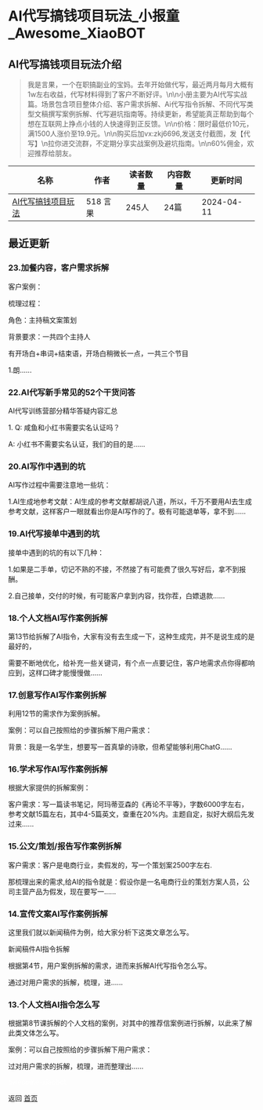 # AI代写搞钱项目玩法_小报童_Awesome_XiaoBOT

## AI代写搞钱项目玩法介绍
> 我是言果，一个在职搞副业的宝妈。去年开始做代写，最近两月每月大概有1w左右收益，代写材料得到了客户不断好评。\n\n小册主要为AI代写实战篇。场景包含项目整体介绍、客户需求拆解、Ai代写指令拆解、不同代写类型文稿撰写案例拆解、代写避坑指南等。持续更新，希望能真正帮助到每个想在互联网上挣点小钱的人快速得到正反馈。\n\n价格：限时最低价10元，满1500人涨价至19.9元。\n\n购买后加vx:zkj6696,发送支付截图，发【代写】\n拉你进交流群，不定期分享实战案例及避坑指南。\n\n60%佣金，欢迎推荐给朋友。  
  


|名称|作者|读者数量|内容数量|更新时间|
|---|---|---|---|---|
|[AI代写搞钱项目玩法](https://xiaobot.net/p/zkj6696?refer=9c3f1c95-a052-465a-9902-f6d75080262a)|518 言果|245人|24篇|2024-04-11|

## 最近更新
### 23.加餐内容，客户需求拆解

客户案例：

梳理过程：

角色：主持稿文案策划

背景要求：一共四个主持人

有开场白+串词+结束语，开场白稍微长一点，一共三个节目

1.朗......

### 22.AI代写新手常见的52个干货问答

AI代写训练营部分精华答疑内容汇总





1\. Q: 咸鱼和小红书需要实名认证吗？

A: 小红书不需要实名认证，我们的目的是......

### 20.AI写作中遇到的坑

AI写作过程中需要注意地一些坑：

1.AI生成地参考文献：AI生成的参考文献都胡说八道，所以，千万不要用AI去生成参考文献，这样客户一眼就看出你是AI写作的了。极有可能退单等，拿不到......

### 19.AI代写接单中遇到的坑

接单中遇到的坑的有以下几种：

1.如果是二手单，切记不熟的不接，不然接了有可能费了很久写好后，拿不到报酬。

2.自己接单，交付的时候，有可能客户拿到内容，找你茬，白嫖退款......

### 18.个人文档AI写作案例拆解

第13节给拆解了AI指令，大家有没有去生成一下，这种生成完，并不是说生成的是最好的，

需要不断地优化，给补充一些关键词，有个点一点要记住，客户地需求点你得都响应到，这样口碑才能慢慢做......

### 17.创意写作AI写作案例拆解

利用12节的需求作为案例拆解。

案例：可以自己按照给的步骤拆解下用户需求：

背景：我是一名学生，想要写一首真挚的诗歌，但希望能够利用ChatG......

### 16.学术写作AI写作案例拆解

根据大家提供的拆解案例：

客户需求：写一篇读书笔记，阿玛蒂亚森的《再论不平等》，字数6000字左右，参考文献15篇左右，其中4-5篇英文，查重在20%内。主题自定，拟好大纲后先发过来......

### 15.公文/策划/报告写作案例拆解

客户需求：客户是电商行业，卖假发的，写一个策划案2500字左右.

那梳理出来的需求,给AI的指令就是：假设你是一名电商行业的策划方案人员，公司主营产品为假发，现在要写一......

### 14.宣传文案AI写作案例拆解

这里我们就以新闻稿件为例，给大家分析下这类文章怎么写。

新闻稿件AI指令拆解

根据第4节，用户案例拆解的需求，进而来拆解AI代写指令怎么写。

通过对用户需求的拆解，梳理，进......

### 13.个人文档AI指令怎么写

根据第8节课拆解的个人文档的案例，对其中的推荐信案例进行拆解，以此来了解此类文体怎么写。

案例：可以自己按照给的步骤拆解下用户需求：

过对用户需求的拆解，梳理，进而整理出......


<a href="https://github.com/Reno9527/awesome-xiaobot" style="color: white; text-decoration: none;">awesome-xiaobot</a>

返回 [首页](../README.md)
